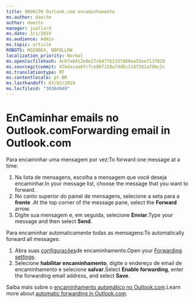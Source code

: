 ```yaml
---
title: 9000239 Outlook.com encaminhamento
ms.author: daeite
author: daeite
manager: joallard
ms.date: 3/1/2019
ms.audience: Admin
ms.topic: article
ROBOTS: NOINDEX, NOFOLLOW
localization_priority: Normal
ms.openlocfilehash: 4cb7a8412e0e27cb477b1337d60aa55ee7137828
ms.sourcegitcommit: 47bdacaa8fcfce06f159a7ddbc114f2d1a70bc2c
ms.translationtype: MT
ms.contentlocale: pt-BR
ms.lasthandoff: 03/02/2019
ms.locfileid: "30364848"
---
```

# <a name="forwarding-email-in-outlookcom"></a><span data-ttu-id="4e96c-102">EnCaminhar emails no Outlook.com</span><span class="sxs-lookup"><span data-stu-id="4e96c-102">Forwarding email in Outlook.com</span></span>

<span data-ttu-id="4e96c-103">Para encaminhar uma mensagem por vez:</span><span class="sxs-lookup"><span data-stu-id="4e96c-103">To forward one message at a time:</span></span>

1. <span data-ttu-id="4e96c-104">Na lista de mensagens, escolha a mensagem que você deseja encaminhar.</span><span class="sxs-lookup"><span data-stu-id="4e96c-104">In your message list, choose the message that you want to forward.</span></span>
2. <span data-ttu-id="4e96c-105">No canto superior do painel de mensagens, selecione a seta para a **frente** .</span><span class="sxs-lookup"><span data-stu-id="4e96c-105">At the top corner of the message pane, select the **Forward** arrow.</span></span>
3. <span data-ttu-id="4e96c-106">Digite sua mensagem e, em seguida, selecione **Enviar**.</span><span class="sxs-lookup"><span data-stu-id="4e96c-106">Type your message and then select **Send**.</span></span>

<span data-ttu-id="4e96c-107">Para encaminhar automaticamente todas as mensagens:</span><span class="sxs-lookup"><span data-stu-id="4e96c-107">To automatically forward all messages:</span></span>

1. <span data-ttu-id="4e96c-108">Abra suas [configurações](https://outlook.live.com/mail/options/mail/forwarding/forwardingOption)de encaminhamento.</span><span class="sxs-lookup"><span data-stu-id="4e96c-108">Open your [Forwarding settings](https://outlook.live.com/mail/options/mail/forwarding/forwardingOption).</span></span>
2. <span data-ttu-id="4e96c-109">Selecione **habilitar encaminhamento**, digite o endereço de email de encaminhamento e selecione **salvar**.</span><span class="sxs-lookup"><span data-stu-id="4e96c-109">Select **Enable forwarding**, enter the forwarding email address, and select **Save**.</span></span>

<span data-ttu-id="4e96c-110">Saiba mais sobre o [encaminhamento automático no Outlook.com](https://support.office.com/article/6246987c-6c8f-4144-b255-14fc07007dad).</span><span class="sxs-lookup"><span data-stu-id="4e96c-110">Learn more about [automatic forwarding in Outlook.com](https://support.office.com/article/6246987c-6c8f-4144-b255-14fc07007dad).</span></span>